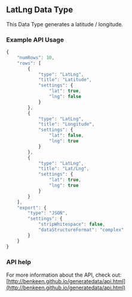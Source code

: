 ## LatLng Data Type

This Data Type generates a latitude / longitude.


### Example API Usage

```javascript
{
    "numRows": 10,
    "rows": [
        {
            "type": "LatLng",
            "title": "Latitude",
            "settings": {
                "lat": true,
                "lng": false
            }
        },
        {
            "type": "LatLng",
            "title": "Longitude",
            "settings": {
                "lat": false,
                "lng": true
            }
        },
        {
            "type": "LatLng",
            "title": "Lat/Lng",
            "settings": {
                "lat": true,
                "lng": true
            }
        }
    ],
    "export": {
        "type": "JSON",
        "settings": {
            "stripWhitespace": false,
            "dataStructureFormat": "complex"
        }
    }
}
```
 
### API help

For more information about the API, check out:
[http://benkeen.github.io/generatedata/api.html](http://benkeen.github.io/generatedata/api.html)
